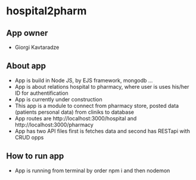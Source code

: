 # hospital2pharm

## App owner
 - Giorgi Kavtaradze

 ## About app
 - App is build in Node JS, by EJS framework, mongodb ...
 - App is about relations hospital to pharmacy, where user is uses his/her ID for authentification
 - App is currently under construction
 - This app is a module to connect from pharmacy store, posted data (patients personal data) from cliniks to database
 - App routes are http://localhost:3000/hospital and http://localhost:3000/pharmacy
 - App has two API files first is fetches data and second has RESTapi with CRUD opps

 ## How to run app
 - App is running from terminal by order npm i and then nodemon
